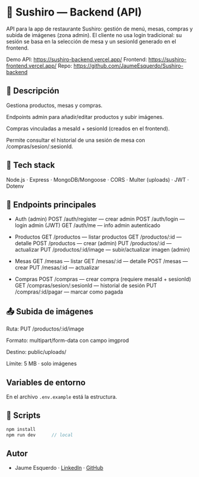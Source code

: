 # 🥢 Sushiro — Backend (API)
API para la app de restaurante Sushiro: gestión de menú, mesas, compras y subida de imágenes (zona admin).
El cliente no usa login tradicional: su sesión se basa en la selección de mesa y un sesionId generado en el frontend.

Demo API: https://sushiro-backend.vercel.app/
Frontend: https://sushiro-frontend.vercel.app/
Repo: https://github.com/JaumeEsquerdo/Sushiro-backend

## 📖 Descripción
Gestiona productos, mesas y compras.

Endpoints admin para añadir/editar productos y subir imágenes.

Compras vinculadas a mesaId + sesionId (creados en el frontend).

Permite consultar el historial de una sesión de mesa con /compras/sesion/:sesionId.

## 🧱 Tech stack
Node.js · Express · MongoDB/Mongoose · CORS · Multer (uploads) · JWT · Dotenv

## 🔌 Endpoints principales
- Auth (admin)
POST /auth/register — crear admin
POST /auth/login — login admin (JWT)
GET /auth/me — info admin autenticado

- Productos
GET /productos — listar productos
GET /productos/:id — detalle
POST /productos — crear (admin)
PUT /productos/:id — actualizar
PUT /productos/:id/image — subir/actualizar imagen (admin)

- Mesas
GET /mesas — listar
GET /mesas/:id — detalle
POST /mesas — crear
PUT /mesas/:id — actualizar

- Compras
POST /compras — crear compra (requiere mesaId + sesionId)
GET /compras/sesion/:sesionId — historial de sesión
PUT /compras/:id/pagar — marcar como pagada

## 📤 Subida de imágenes
Ruta: PUT /productos/:id/image

Formato: multipart/form-data con campo imgprod

Destino: public/uploads/

Límite: 5 MB · solo imágenes

## Variables de entorno
En el archivo `.env.example` está la estructura.

## 🧰 Scripts
```js
npm install
npm run dev      // local
```

## Autor

- Jaume Esquerdo · [LinkedIn](https://www.linkedin.com/in/jaume-esquerdo/) · [GitHub](https://github.com/JaumeEsquerdo)